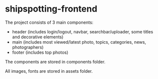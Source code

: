 # shipspotting-frontend

The project consists of 3 main components:

- header (includes login/logout, navbar, searchbar/uploader, some titles and decorative elements)
- main (includes most viewed/latest photo, topics, categories, news, photographers)
- footer (includes top photos)

The components are stored in components folder.

All images, fonts are stored in assets folder.

